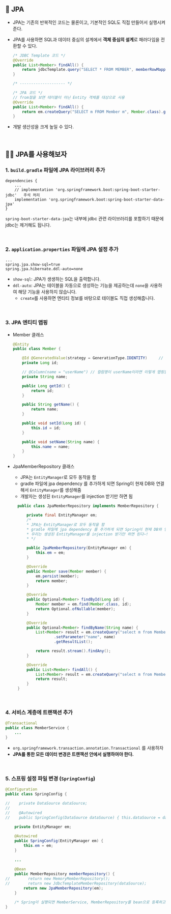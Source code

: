 ## 🚀 JPA

- JPA는 기존의 반복적인 코드는 물론이고, 기본적인 SQL도 직접 만들어서 실행시켜 준다.
- JPA를 사용하면 SQL과 데이터 중심의 설계에서 **객체 중심의 설계**로 패러다임을 전환할 수 있다.

    ```java
    /* JDBC Template 코드 */
    @Override
    public List<Member> findAll() {
        return jdbcTemplate.query("SELECT * FROM MEMBER", memberRowMapper());
    }
  
    /* -------------------- */
  
    /* JPA 코드 */
    // from절을 보면 테이블이 아닌 Entity 객체를 대상으로 사용
    @Override
    public List<Member> findAll() {
        return em.createQuery("SELECT m FROM Member m", Member.class).getResultList();
    }
    ```
- 개발 생산성을 크게 높일 수 있다.

<br />

## 👨‍💻 JPA를 사용해보자

### 1. `build.gradle` 파일에 JPA 라이브러리 추가
```
dependencies {
    ...
    // implementation 'org.springframework.boot:spring-boot-starter-jdbc'   주석 처리 
    implementation 'org.springframework.boot:spring-boot-starter-data-jpa'
}
```
`spring-boot-starter-data-jpa`는 내부에 jdbc 관련 라이브러리를 포함하기 때문에 jdbc는 제거해도 됩니다.

<br />

### 2. `application.properties` 파일에 JPA 설정 추가
```
...
spring.jpa.show-sql=true
spring.jpa.hibernate.ddl-auto=none
```
- `show-sql`: JPA가 생생하는 SQL을 출력합니다.
- `ddl-auto`: JPA는 테이블을 자동으로 생성하는 기능을 제공하는데 `none`을 사용하여 해당 기능을 사용하지 않습니다.
  - `create`를 사용하면 엔티티 정보를 바탕으로 테이블도 직접 생성해줍니다.

<br />

### 3. JPA 엔티티 맵핑

- Member 클래스
    
    ```java
    @Entity
    public class Member {
    
        @Id @GeneratedValue(strategy = GenerationType.IDENTITY)     // IDENTITY 전략: 디비에 값을 넣을 때 자동으로 채번을 해주는 (ex/auto Increament) 것을 말한다.
        private Long id;
    
        // @Column(name = "userName") // 컬럼명이 userName이라면 이렇게 맵핑할 수 있음
        private String name;
    
        public Long getId() {
            return id;
        }
    
        public String getName() {
            return name;
        }
    
        public void setId(Long id) {
            this.id = id;
        }
    
        public void setName(String name) {
            this.name = name;
        }
    }
    ```
  
- JpaMemberRepository 클래스
  - JPA는 `EntityManager`로 모두 동작을 함
  - gradle 파일에 jpa dependency 를 추가하게 되면 Spring이 현재 DB와 연결해서 `EntityManager`를 생성해줌
  - 개발자는 생성된 `EntityManager`를 injection 받기만 하면 됨
  ```java
    public class JpaMemberRepository implements MemberRepository {

        private final EntityManager em;
        /*
        * JPA는 EntityManager로 모두 동작을 함
        * gradle 파일에 jpa dependency 를 추가하게 되면 Spring이 현재 DB와 연결해서 EntityManager를 생성해줌
        * 우리는 생성된 EntityManager를 injection 받기만 하면 된다~!
        * */

        public JpaMemberRepository(EntityManager em) {
            this.em = em;
        }

        @Override
        public Member save(Member member) {
            em.persist(member);
            return member;
        }

        @Override
        public Optional<Member> findById(Long id) {
            Member member = em.find(Member.class, id);
            return Optional.ofNullable(member);
        }

        @Override
        public Optional<Member> findByName(String name) {
            List<Member> result = em.createQuery("select m from Member m where m.name = :name", Member.class)
                    .setParameter("name", name)
                    .getResultList();

            return result.stream().findAny();
        }

        @Override
        public List<Member> findAll() {
            List<Member> result = em.createQuery("select m from Member m", Member.class).getResultList();       // 테이블이 아닌 Entity 객체를 대상으로 사용
            return result;
        }
    }
    ```

<br />

### 4. 서비스 계층에 트랜잭션 추가
```java
@Transactional
public class MemberService {
    ...
}
```
- `org.springframework.transaction.annotation.Transactional` 를 사용하자
- **JPA를 통한 모든 데이터 변경은 트랜잭션 안에서 실행하여야 한다.**

<br />

### 5. 스프링 설정 파일 변경 (`SpringConfig`)

```java
@Configuration
public class SpringConfig {

//    private DataSource dataSource;
//
//    @Autowired
//    public SpringConfig(DataSource dataSource) { this.dataSource = dataSource; }
    
    private EntityManager em;

    @Autowired
    public SpringConfig(EntityManager em) {
        this.em = em;
    }
    
    ...
    
    @Bean
    public MemberRepository memberRepository() {
//        return new MemoryMemberRepository();
//        return new JdbcTemplateMemberRepository(dataSource);
        return new JpaMemberRepository(em);
    }
    
    /* Spring이 실행되면 MemberService, MemberRepository를 bean으로 등록하고, 위에 작성된 것처럼 MemberService에 memberRepository를 주입해준다. */
}
```
